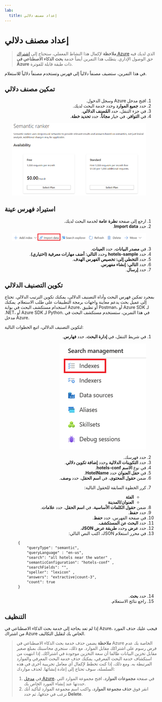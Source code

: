```yaml
---
lab:
  title: إعداد مصنف دلالي
---
```


# إعداد مصنف دلالي

> <b>ملاحظة</b> لإكمال هذا النشاط المعملي، ستحتاج إلى [اشتراك Azure](https://azure.microsoft.com/free?azure-portal=true) الذي لديك فيه حق الوصول الإداري. يتطلب هذا التمرين أيضاً خدمة <b>بحث الذكاء الاصطناعي في Azure</b> ذات طبقة قابلة للفوترة.

في هذا التمرين، ستضيف مصنفاً دلالياً إلى فهرس وتستخدم مصنفاً دلالياً للاستعلام.

## تمكين مصنف دلالي

<ol dir='rtl'>
    <li>افتح مدخل Azure وسجل الدخول.</li>
    <li>حدد <b>جميع الموارد</b> وحدد خدمة البحث لديك.</li>
    <li>في جزء التنقل، حدد <b>المُصنف الدلالي</b>.</li>
    <li>في <b>التوافر</b>، في خيار <b>مجاناً</b>، حدد <b>تحديد خطة</b>.</li>
    <p dir="rtl"><a href="https://github.com/MicrosoftLearning/mslearn-knowledge-mining.ar-sa/blob/main/Instructions/media/semantic-search/semanticsearch.png"><img src="https://github.com/MicrosoftLearning/mslearn-knowledge-mining.ar-sa/blob/main/Instructions/media/semantic-search/semanticsearch.png" alt='لقطة شاشة لمربع حوار المصنف الدلالي.'></a></p>
</ol>


## استيراد فهرس عينة

<ol dir='rtl'>
    <li>ارجع إلى صفحة <b>نظرة عامة</b> لخدمة البحث لديك.</li>
    <li>حدد <b>Import data</b>.</li>
    <p dir="rtl"><a href="https://github.com/MicrosoftLearning/mslearn-knowledge-mining.ar-sa/blob/main/Instructions/media/semantic-search/importdata.png"><img src="https://github.com/MicrosoftLearning/mslearn-knowledge-mining.ar-sa/blob/main/Instructions/media/semantic-search/importdata.png" alt='لقطة شاشة لزر استيراد البيانات.'></a></p>
    <li>في <b>مصدر البيانات</b>، حدد <b>العينات</b>.</li>
    <li>حدد <b>hotels-sample</b> وحدد <b>التالي: أضف مهارات معرفية (اختياري)</b>.</li>
    <li>حدد <b>التخطي إلى: تخصيص الفهرس الهدف</b>.</li>
    <li>حدد <b>التالي: إنشاء مفهرس</b>.</li>
    <li>حدد <b>إرسال</b>.</li>
</ol>


## تكوين التصنيف الدلالي

بمجرد تمكين فهرس البحث وأداة التصنيف الدلالي، يمكنك تكوين الترتيب الدلالي. تحتاج إلى عميل بحث يدعم معاينة واجهات برمجة التطبيقات على طلب الاستعلام. يمكنك استخدام مستكشف البحث في بوابة Azure، أو تطبيق Postman، أو Azure SDK لـ .NET، أو Azure SDK لـ Python. في هذا التمرين، ستستخدم مستكشف البحث في مدخل Azure.

لتكوين التصنيف الدلالي، اتبع الخطوات التالية:

<ol dir='rtl'>
    <li>في شريط التنقل، في <b>إدارة البحث</b>، حدد <b>فهارس</b>.</li>
    <p dir="rtl"><a href="https://github.com/MicrosoftLearning/mslearn-knowledge-mining.ar-sa/blob/main/Instructions/media/semantic-search/indexes.png"><img src="https://github.com/MicrosoftLearning/mslearn-knowledge-mining.ar-sa/blob/main/Instructions/media/semantic-search/indexes.png" alt='لقطة شاشة لزر الفهارس.'></a></p>
    <li>حدد فهرسك.</li>
    <li>حدد <b>التكوينات الدلالية</b> وحدد <b>إضافة تكوين دلالي</b>.</li>
    <li>في نوع <b>الاسم</b> <b>hotels-conf</b>.</li>
    <li>في <b>حقل العنوان</b> حدد <b>HotelName</b>.</li>
    <li>ضمن <b>حقول المحتوى</b>، في <b>اسم الحقل</b>، حدد <b>وصف</b>.</li>
    <li>
        <p>كرر الخطوة السابقة للحقول التالية:</p>
        <ul>
            <li><b>الفئة</b></li>
            <li><b>العنوان/المدينة</b></li>
        </ul>
    </li>
    <li>ضمن <b>حقول الكلمات الأساسية</b>، في <b>اسم الحقل</b>، حدد <b>علامات</b>.</li>
    <li>حدد <b>حفظ</b>.</li>
    <li>في صفحة الفهرس، حدد <b>حفظ</b>.</li>
    <li>حدد <b>البحث عن المستكشف</b>.</li>
    <li>حدد <b>عرض</b> وحدد <b>طريقة عرض JSON</b>.</li>
    <li>في محرر استعلام JSON، اكتب النص التالي:</li>
    <div style="text-align: left; direction: ltr; margin: 0 20px;">
    <pre><code>{
    "queryType": "semantic",
    "queryLanguage" : "en-us",
    "search": "all hotels near the water" , 
    "semanticConfiguration": "hotels-conf" , 
    "searchFields": "",
    "speller": "lexicon" , 
    "answers": "extractive|count-3",
    "count": true
}</code></pre>
</div>
    <li>حدد <b>بحث</b>.</li>
    <li>راجع نتائج الاستعلام.</li>
</ol>


## التنظيف

إذا لم تعد بحاجة إلى خدمة بحث الذكاء الاصطناعي في Azure، فيجب عليك حذف المورد من اشتراك Azure الخاص بك لتقليل التكاليف.

><b>ملاحظة</b> يضمن حذف خدمة بحث الذكاء الاصطناعي في Azure الخاصة بك عدم فرض رسوم على اشتراكك مقابل الموارد. مع ذلك، ستجري محاسبتك بمبلغ صغير مقابل تخزين البيانات طالما أن سعة التخزين موجودة في اشتراكك. إذا انتهيت من استكشاف خدمة البحث المعرفي، يمكنك حذف خدمة البحث المعرفي والموارد المرتبطة به. ومع ذلك، إذا كنت تخطط لإكمال أي معامل تجريبية أخرى في هذه السلسلة، سوف تحتاج إلى إعادة إنشائها.
> لحذف مواردك:
> 1. في <a href="https://portal.azure.com?azure-portal=true">مدخل Azure</a>، في صفحة <b>مجموعات الموارد</b>، افتح مجموعة الموارد التي حددتها عند إنشاء المورد الخاص بك.
> 1. انقر فوق <b>حذف مجموعة الموارد</b>، واكتب اسم مجموعة الموارد لتأكيد أنك ترغب في حذفها، ثم حدد <b>Delete</b>.
